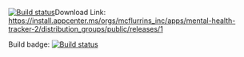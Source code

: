 [![Build status](https://build.appcenter.ms/v0.1/apps/589c7148-b586-4d9e-b134-40828884a7a1/branches/main/badge)](https://appcenter.ms)Download Link:
https://install.appcenter.ms/orgs/mcflurrins_inc/apps/mental-health-tracker-2/distribution_groups/public/releases/1

Build badge:
[![Build status](https://build.appcenter.ms/v0.1/apps/589c7148-b586-4d9e-b134-40828884a7a1/branches/main/badge)](https://appcenter.ms)
